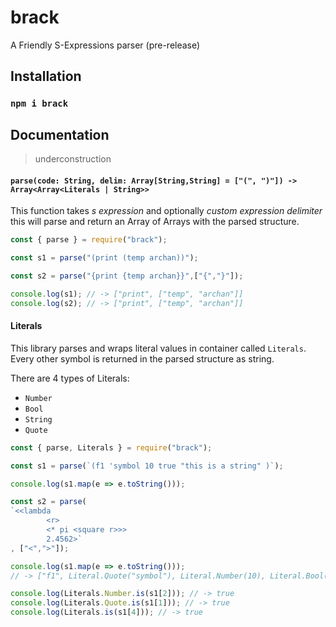 # brack
A Friendly S-Expressions parser (pre-release)

## Installation

### `npm i brack`

## Documentation
> underconstruction

#### `parse(code: String, delim: Array[String,String] = ["(", ")"]) -> Array<Array<Literals | String>>`
This function takes *s expression* and optionally *custom expression delimiter* this will parse and return an Array of Arrays with the parsed structure.

```javascript
const { parse } = require("brack");

const s1 = parse("(print (temp archan))");

const s2 = parse("{print {temp archan}}",["{","}"]);

console.log(s1); // -> ["print", ["temp", "archan"]]
console.log(s2); // -> ["print", ["temp", "archan"]]
```

#### Literals
This library parses and wraps literal values in container called `Literals`. Every other symbol is returned in the parsed structure as string.

There are 4 types of Literals:
* `Number`
* `Bool`
* `String`
* `Quote`

```javascript
const { parse, Literals } = require("brack");

const s1 = parse(`(f1 'symbol 10 true "this is a string" )`);

console.log(s1.map(e => e.toString())); 

const s2 = parse(
`<<lambda 
        <r> 
        <* pi <square r>>> 
        2.4562>`
, ["<",">"]);

console.log(s1.map(e => e.toString())); 
// -> ["f1", Literal.Quote("symbol"), Literal.Number(10), Literal.Bool(true), Literal.String("this is a string")]

console.log(Literals.Number.is(s1[2])); // -> true
console.log(Literals.Quote.is(s1[1])); // -> true
console.log(Literals.is(s1[4])); // -> true
```
